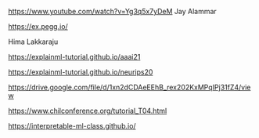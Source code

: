 
https://www.youtube.com/watch?v=Yg3q5x7yDeM
Jay Alammar

https://ex.pegg.io/


Hima Lakkaraju

https://explainml-tutorial.github.io/aaai21

https://explainml-tutorial.github.io/neurips20

https://drive.google.com/file/d/1xn2dCDAeEEhB_rex202KxMPqIPj31fZ4/view

https://www.chilconference.org/tutorial_T04.html

https://interpretable-ml-class.github.io/
